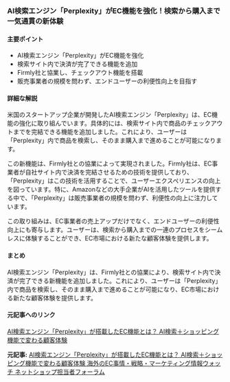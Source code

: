 ### AI検索エンジン「Perplexity」がEC機能を強化！検索から購入まで一気通貫の新体験

#### 主要ポイント
- AI検索エンジン「Perplexity」がEC機能を強化
- 検索サイト内で決済が完了できる機能を追加
- Firmly社と協業し、チェックアウト機能を搭載
- 販売事業者の規模を問わず、エンドユーザーの利便性向上を目指す

#### 詳細な解説

米国のスタートアップ企業が開発したAI検索エンジン「Perplexity」は、EC機能の強化に取り組んでいます。具体的には、検索サイト内で商品のチェックアウトまでを完結できる機能を追加しました。これにより、ユーザーは「Perplexity」内で商品を検索し、そのまま購入まで進めることが可能になります。

この新機能は、Firmly社との協業によって実現されました。Firmly社は、EC事業者が自社サイト内で決済を完結させるための技術を提供しており、「Perplexity」はこの技術を活用することで、ユーザーエクスペリエンスの向上を図っています。特に、Amazonなどの大手企業がAIを活用したツールを提供する中で、「Perplexity」は販売事業者の規模を問わず、利便性の向上に注力しています。

この取り組みは、EC事業者の売上アップだけでなく、エンドユーザーの利便性向上にも寄与します。ユーザーは、検索から購入までの一連のプロセスをシームレスに体験することができ、EC市場における新たな顧客体験を提供します。

#### まとめ

AI検索エンジン「Perplexity」は、Firmly社との協業により、検索サイト内で決済が完了できる新機能を追加しました。これにより、ユーザーは「Perplexity」内で商品を検索し、そのまま購入まで進めることが可能になり、EC市場における新たな顧客体験を提供します。

#### 元記事へのリンク
[AI検索エンジン「Perplexity」が搭載したEC機能とは？ AI検索＋ショッピング機能で変わる顧客体験](https://www.netshop.co.jp/knowledge/20250412/perplexity-ec-function/)

**元記事:** [AI検索エンジン「Perplexity」が搭載したEC機能とは？ AI検索＋ショッピング機能で変わる顧客体験 海外のEC事情・戦略・マーケティング情報ウォッチ ネットショップ担当者フォーラム](https://netshop.impress.co.jp/node/13988)